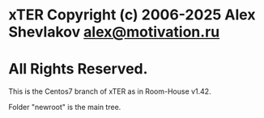 #   xTER Copyright (c) 2006-2025 Alex Shevlakov alex@motivation.ru
#   All Rights Reserved.

This is the Centos7 branch of xTER as in Room-House v1.42.

Folder "newroot" is the main tree.
